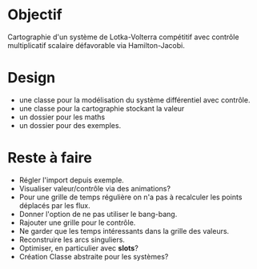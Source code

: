 # Objectif

Cartographie d'un système de Lotka-Volterra compétitif avec contrôle multiplicatif scalaire
défavorable via Hamilton-Jacobi.

# Design

- une classe pour la modélisation du système différentiel avec contrôle.
- une classe pour la cartographie stockant la valeur
- un dossier pour les maths
- un dossier pour des exemples. 

# Reste à faire

- Régler l'import depuis exemple.
- Visualiser valeur/contrôle via des animations?
- Pour une grille de temps régulière on n'a pas à recalculer les points déplacés par les flux.
- Donner l'option de ne pas utiliser le bang-bang.
- Rajouter une grille pour le contrôle.
- Ne garder que les temps intéressants dans la grille des valeurs.
- Reconstruire les arcs singuliers.
- Optimiser, en particulier avec __slots__?
- Création Classe abstraite pour les systèmes?
